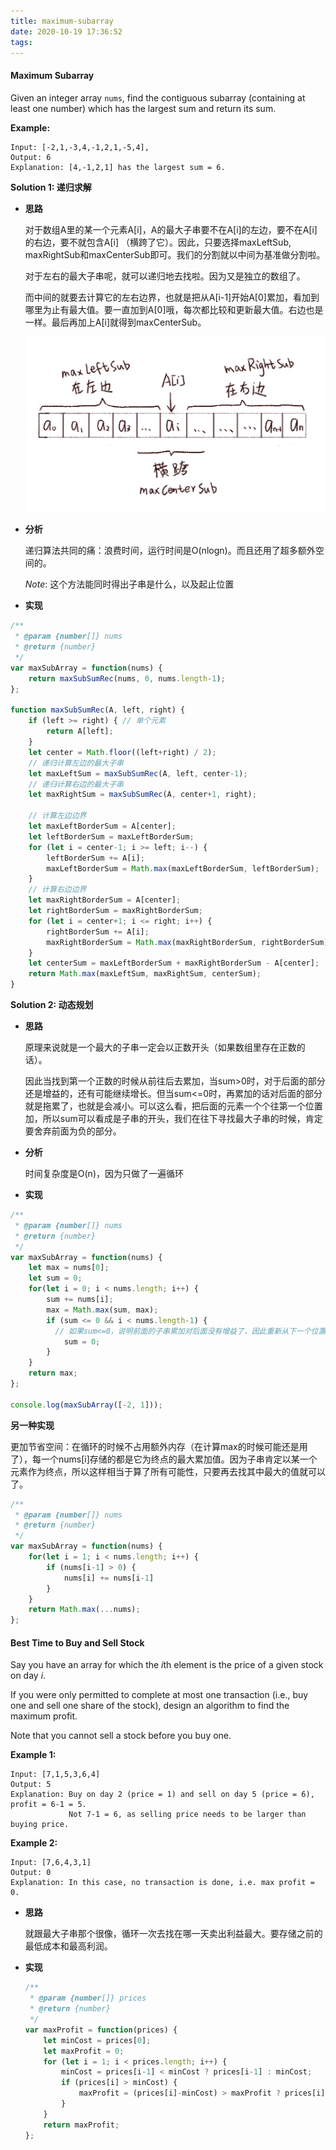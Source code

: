 ```yaml
---
title: maximum-subarray
date: 2020-10-19 17:36:52
tags:
---
```


#### Maximum Subarray

Given an integer array `nums`, find the contiguous subarray (containing at least one number) which has the largest sum and return its sum.

**Example:**

```
Input: [-2,1,-3,4,-1,2,1,-5,4],
Output: 6
Explanation: [4,-1,2,1] has the largest sum = 6.
```



**Solution 1: 递归求解**

- **思路**

  对于数组A里的某一个元素A[i]，A的最大子串要不在A[i]的左边，要不在A[i]的右边，要不就包含A[i] （横跨了它）。因此，只要选择maxLeftSub, maxRightSub和maxCenterSub即可。我们的分割就以中间为基准做分割啦。

  对于左右的最大子串呢，就可以递归地去找啦。因为又是独立的数组了。

  而中间的就要去计算它的左右边界，也就是把从A[i-1]开始A[0]累加，看加到哪里为止有最大值。要一直加到A[0]哦，每次都比较和更新最大值。右边也是一样。最后再加上A[i]就得到maxCenterSub。


  ![](/images/maxSub-1.png)

- **分析**

  递归算法共同的痛：浪费时间，运行时间是O(nlogn)。而且还用了超多额外空间的。

  *Note*: 这个方法能同时得出子串是什么，以及起止位置

- **实现**

```javascript
/**
 * @param {number[]} nums
 * @return {number}
 */
var maxSubArray = function(nums) {
    return maxSubSumRec(nums, 0, nums.length-1);
};

function maxSubSumRec(A, left, right) {
    if (left >= right) { // 单个元素
        return A[left];
    }
    let center = Math.floor((left+right) / 2);
    // 递归计算左边的最大子串
    let maxLeftSum = maxSubSumRec(A, left, center-1);
  	// 递归计算右边的最大子串
    let maxRightSum = maxSubSumRec(A, center+1, right);
    
  	// 计算左边边界
    let maxLeftBorderSum = A[center]; 
    let leftBorderSum = maxLeftBorderSum;
    for (let i = center-1; i >= left; i--) {
        leftBorderSum += A[i];
        maxLeftBorderSum = Math.max(maxLeftBorderSum, leftBorderSum);
    }
    // 计算右边边界
    let maxRightBorderSum = A[center]; 
    let rightBorderSum = maxRightBorderSum;
    for (let i = center+1; i <= right; i++) {
        rightBorderSum += A[i];
        maxRightBorderSum = Math.max(maxRightBorderSum, rightBorderSum);
    }
    let centerSum = maxLeftBorderSum + maxRightBorderSum - A[center];
    return Math.max(maxLeftSum, maxRightSum, centerSum);
}
```



**Solution 2: 动态规划**

- **思路**

  原理来说就是一个最大的子串一定会以正数开头（如果数组里存在正数的话）。

  因此当找到第一个正数的时候从前往后去累加，当sum>0时，对于后面的部分还是增益的，还有可能继续增长。但当sum<=0时，再累加的话对后面的部分就是拖累了，也就是会减小。可以这么看，把后面的元素一个个往第一个位置加，所以sum可以看成是子串的开头，我们在往下寻找最大子串的时候，肯定要舍弃前面为负的部分。

- **分析**

  时间复杂度是O(n)，因为只做了一遍循环

- **实现**

```javascript
/**
 * @param {number[]} nums
 * @return {number}
 */
var maxSubArray = function(nums) {
    let max = nums[0];
    let sum = 0;
    for(let i = 0; i < nums.length; i++) {
        sum += nums[i];
        max = Math.max(sum, max);
        if (sum <= 0 && i < nums.length-1) { 
          // 如果sum<=0，说明前面的子串累加对后面没有增益了，因此重新从下一个位置开始计算sum
            sum = 0;
        }
    }
    return max;
};

console.log(maxSubArray([-2, 1]));
```



**另一种实现**

更加节省空间：在循环的时候不占用额外内存（在计算max的时候可能还是用了），每一个nums[i]存储的都是它为终点的最大累加值。因为子串肯定以某一个元素作为终点，所以这样相当于算了所有可能性，只要再去找其中最大的值就可以了。

```javascript
/**
 * @param {number[]} nums
 * @return {number}
 */
var maxSubArray = function(nums) { 
    for(let i = 1; i < nums.length; i++) {
        if (nums[i-1] > 0) {
            nums[i] += nums[i-1]
        }
    }
    return Math.max(...nums);
};
```





#### Best Time to Buy and Sell Stock

Say you have an array for which the *i*th element is the price of a given stock on day *i*.

If you were only permitted to complete at most one transaction (i.e., buy one and sell one share of the stock), design an algorithm to find the maximum profit.

Note that you cannot sell a stock before you buy one.

**Example 1:**

```
Input: [7,1,5,3,6,4]
Output: 5
Explanation: Buy on day 2 (price = 1) and sell on day 5 (price = 6), profit = 6-1 = 5.
             Not 7-1 = 6, as selling price needs to be larger than buying price.
```

**Example 2:**

```
Input: [7,6,4,3,1]
Output: 0
Explanation: In this case, no transaction is done, i.e. max profit = 0.
```



- **思路**

  就跟最大子串那个很像，循环一次去找在哪一天卖出利益最大。要存储之前的最低成本和最高利润。

- **实现**

  ```javascript
  /**
   * @param {number[]} prices
   * @return {number}
   */
  var maxProfit = function(prices) {
      let minCost = prices[0];
      let maxProfit = 0;
      for (let i = 1; i < prices.length; i++) {
          minCost = prices[i-1] < minCost ? prices[i-1] : minCost;
          if (prices[i] > minCost) {
              maxProfit = (prices[i]-minCost) > maxProfit ? prices[i]-minCost : maxProfit;
          }
      }
      return maxProfit;
  };
  ```

